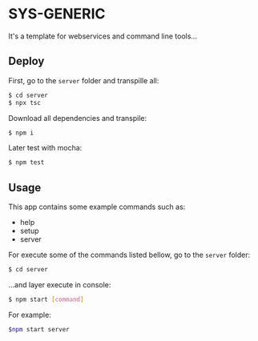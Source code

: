 # SYS-GENERIC

It's a template for webservices and command line tools...

## Deploy
First, go to the `server` folder and transpille all:
```bash
$ cd server
$ npx tsc
```

Download all dependencies and transpile:
```bash
$ npm i
```

Later test with mocha:
```bash
$ npm test
```

## Usage
This app contains some example commands such as:
- help
- setup
- server

For execute some of the commands listed bellow, go to the `server` folder:
```bash
$ cd server
```

...and layer execute in console:
```bash
$ npm start [command]
```

For example:
```bash
$npm start server
```